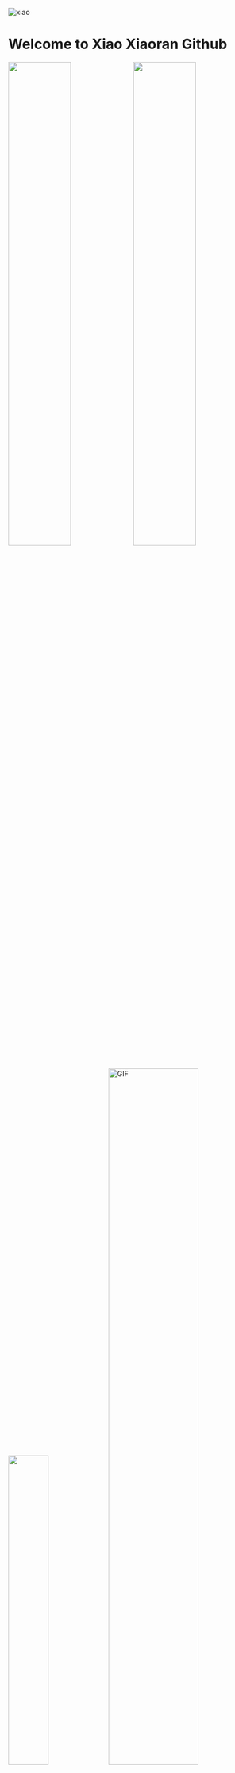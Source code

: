 ![xiao](https://img-blog.csdnimg.cn/20210518211707779.png#pic_center)


# Welcome to Xiao Xiaoran Github

<img src="https://media.giphy.com/media/836HiJc7pgzy8iNXCn/giphy.gif" width="50%" ><img src="https://media.giphy.com/media/836HiJc7pgzy8iNXCn/giphy.gif" width="50%" >



<br>
<br>
<br>



<img src="https://github-readme-stats.vercel.app/api/top-langs/?username=xiaoxiaoranxxx&theme=tokyonight&show_icons=true" width="40%" height=""  /><img alt="GIF" src="https://media.giphy.com/media/iIqmM5tTjmpOB9mpbn/giphy.gif" width="60%"  />

<br/>

![`xiaoxiaoran`'s Github stats](https://github-readme-stats.vercel.app/api?username=xiaoxiaoranxxx&show_icons=true&theme=dark)